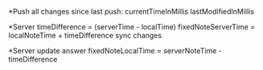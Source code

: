 *Push all changes since last push:
currentTimeInMillis
lastModifiedInMillis

*Server
timeDifference = (serverTime - localTime)
fixedNoteServerTime = localNoteTime + timeDifference
sync changes

*Server update answer
fixedNoteLocalTime = serverNoteTime - timeDifference